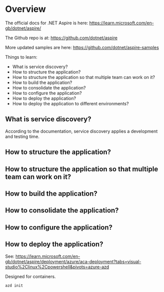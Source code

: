 # Overview

The official docs for .NET Aspire is here: https://learn.microsoft.com/en-gb/dotnet/aspire/

The Github repo is at: https://github.com/dotnet/aspire

More updated samples are here: https://github.com/dotnet/aspire-samples

Things to learn:
- What is service discovery?
- How to structure the application?
- How to structure the application so that multiple team can work on it?
- How to build the application?
- How to consolidate the application?
- How to configure the application?
- How to deploy the application?
- How to deploy the application to different environments?

## What is service discovery?

According to the documentation, service discovery applies a development and testing time. 

## How to structure the application?


## How to structure the application so that multiple team can work on it?


## How to build the application?


## How to consolidate the application?


## How to configure the application?




## How to deploy the application?

See: https://learn.microsoft.com/en-gb/dotnet/aspire/deployment/azure/aca-deployment?tabs=visual-studio%2Clinux%2Cpowershell&pivots=azure-azd

Designed for containers.

```dotnetcli
azd init
```
